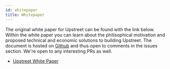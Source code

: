 ```yaml
---
id: whitepaper
title: Whitepaper
---
```


The original white paper for Upstreet can be found with the link below. Within the white paper you can learn about the philisophical motivation and proposed technical and economic solutions to building Upstreet. The document is hosted on [Github](https://github.com/upstreet/whitepaper) and thus open to comments in the issues section. We're open to any interesting PRs as well.


- [Upstreet White Paper](https://github.com/upstreet/whitepaper/blob/master/whitepaper.pdf)